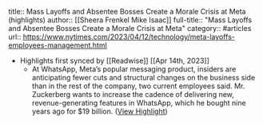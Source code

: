 title:: Mass Layoffs and Absentee Bosses Create a Morale Crisis at Meta (highlights)
author:: [[Sheera Frenkel Mike Isaac]]
full-title:: "Mass Layoffs and Absentee Bosses Create a Morale Crisis at Meta"
category:: #articles
url:: https://www.nytimes.com/2023/04/12/technology/meta-layoffs-employees-management.html

- Highlights first synced by [[Readwise]] [[Apr 14th, 2023]]
	- At WhatsApp, Meta’s popular messaging product, insiders are anticipating fewer cuts and structural changes on the business side than in the rest of the company, two current employees said. Mr. Zuckerberg wants to increase the cadence of delivering new, revenue-generating features in WhatsApp, which he bought nine years ago for $19 billion. ([View Highlight](https://read.readwise.io/read/01gxx42e5d5s9c9dyf3kvdzv2w))